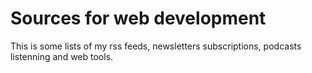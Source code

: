 Sources for web development
===========================

This is some lists of my rss feeds, newsletters subscriptions, podcasts listenning and web tools.